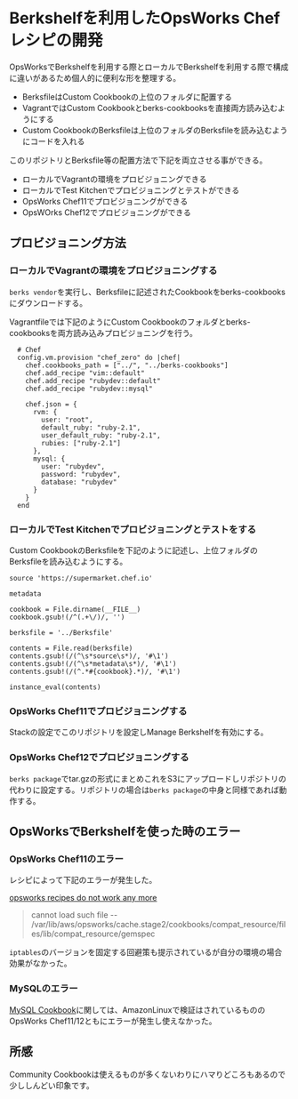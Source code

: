 # Berkshelfを利用したOpsWorks Chefレシピの開発

OpsWorksでBerkshelfを利用する際とローカルでBerkshelfを利用する際で構成に違いがあるため個人的に便利な形を整理する。

* BerksfileはCustom Cookbookの上位のフォルダに配置する
* VagrantではCustom Cookbookとberks-cookbooksを直接両方読み込むようにする
* Custom CookbookのBerksfileは上位のフォルダのBerksfileを読み込むようにコードを入れる

このリポジトリとBerksfile等の配置方法で下記を両立させる事ができる。

* ローカルでVagrantの環境をプロビジョニングできる
* ローカルでTest Kitchenでプロビジョニングとテストができる
* OpsWorks Chef11でプロビジョニングができる
* OpsWOrks Chef12でプロビジョニングができる

## プロビジョニング方法

### ローカルでVagrantの環境をプロビジョニングする

`berks vendor`を実行し、Berksfileに記述されたCookbookをberks-cookbooksにダウンロードする。

Vagrantfileでは下記のようにCustom Cookbookのフォルダとberks-cookbooksを両方読み込みプロビジョニングを行う。

```
  # Chef
  config.vm.provision "chef_zero" do |chef|
    chef.cookbooks_path = ["../", "../berks-cookbooks"]
    chef.add_recipe "vim::default"
    chef.add_recipe "rubydev::default"
    chef.add_recipe "rubydev::mysql"

    chef.json = {
      rvm: {
        user: "root",
        default_ruby: "ruby-2.1",
        user_default_ruby: "ruby-2.1",
        rubies: ["ruby-2.1"]
      },
      mysql: {
        user: "rubydev",
        password: "rubydev",
        database: "rubydev"
      }
    }
  end
```

### ローカルでTest Kitchenでプロビジョニングとテストをする

Custom CookbookのBerksfileを下記のように記述し、上位フォルダのBerksfileを読み込むようにする。

```
source 'https://supermarket.chef.io'

metadata

cookbook = File.dirname(__FILE__)
cookbook.gsub!(/^(.+\/)/, '')

berksfile = '../Berksfile'

contents = File.read(berksfile)
contents.gsub!(/(^\s*source\s*)/, '#\1')
contents.gsub!(/(^\s*metadata\s*)/, '#\1')
contents.gsub!(/(^.*#{cookbook}.*)/, '#\1')

instance_eval(contents)
```

### OpsWorks Chef11でプロビジョニングする

Stackの設定でこのリポジトリを設定しManage Berkshelfを有効にする。

### OpsWorks Chef12でプロビジョニングする

`berks package`でtar.gzの形式にまとめこれをS3にアップロードしリポジトリの代わりに設定する。リポジトリの場合は`berks package`の中身と同様であれば動作する。

## OpsWorksでBerkshelfを使った時のエラー

### OpsWorks Chef11のエラー

レシピによって下記のエラーが発生した。

[opsworks recipes do not work any more](https://forums.aws.amazon.com/thread.jspa?threadID=228072)

>  cannot load such file -- /var/lib/aws/opsworks/cache.stage2/cookbooks/compat_resource/files/lib/compat_resource/gemspec

`iptables`のバージョンを固定する回避策も提示されているが自分の環境の場合効果がなかった。

### MySQLのエラー

[MySQL Cookbook](https://supermarket.chef.io/cookbooks/mysql)に関しては、AmazonLinuxで検証はされているもののOpsWorks Chef11/12ともにエラーが発生し使えなかった。

## 所感

Community Cookbookは使えるものが多くないわりにハマりどころもあるので少ししんどい印象です。
